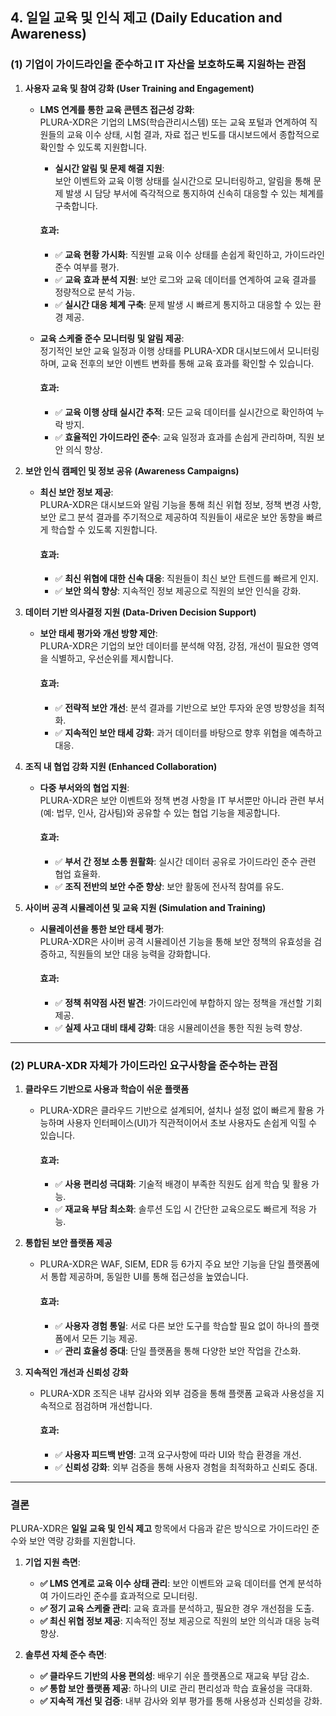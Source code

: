 ## **4. 일일 교육 및 인식 제고** (Daily Education and Awareness)

### (1) 기업이 가이드라인을 준수하고 IT 자산을 보호하도록 지원하는 관점

1. **사용자 교육 및 참여 강화 (User Training and Engagement)**  
   - **LMS 연계를 통한 교육 콘텐츠 접근성 강화**:  
     PLURA-XDR은 기업의 LMS(학습관리시스템) 또는 교육 포털과 연계하여 직원들의 교육 이수 상태, 시험 결과, 자료 접근 빈도를 대시보드에서 종합적으로 확인할 수 있도록 지원합니다.  
     - **실시간 알림 및 문제 해결 지원**:  
       보안 이벤트와 교육 이행 상태를 실시간으로 모니터링하고, 알림을 통해 문제 발생 시 담당 부서에 즉각적으로 통지하여 신속히 대응할 수 있는 체계를 구축합니다.  

     #### 효과:
     - ✅ **교육 현황 가시화**: 직원별 교육 이수 상태를 손쉽게 확인하고, 가이드라인 준수 여부를 평가.  
     - ✅ **교육 효과 분석 지원**: 보안 로그와 교육 데이터를 연계하여 교육 결과를 정량적으로 분석 가능.  
     - ✅ **실시간 대응 체계 구축**: 문제 발생 시 빠르게 통지하고 대응할 수 있는 환경 제공.  

   - **교육 스케줄 준수 모니터링 및 알림 제공**:  
     정기적인 보안 교육 일정과 이행 상태를 PLURA-XDR 대시보드에서 모니터링하며, 교육 전후의 보안 이벤트 변화를 통해 교육 효과를 확인할 수 있습니다.  

     #### 효과:
     - ✅ **교육 이행 상태 실시간 추적**: 모든 교육 데이터를 실시간으로 확인하여 누락 방지.  
     - ✅ **효율적인 가이드라인 준수**: 교육 일정과 효과를 손쉽게 관리하며, 직원 보안 의식 향상.  

2. **보안 인식 캠페인 및 정보 공유 (Awareness Campaigns)**  
   - **최신 보안 정보 제공**:  
     PLURA-XDR은 대시보드와 알림 기능을 통해 최신 위협 정보, 정책 변경 사항, 보안 로그 분석 결과를 주기적으로 제공하여 직원들이 새로운 보안 동향을 빠르게 학습할 수 있도록 지원합니다.  

     #### 효과:
     - ✅ **최신 위협에 대한 신속 대응**: 직원들이 최신 보안 트렌드를 빠르게 인지.  
     - ✅ **보안 의식 향상**: 지속적인 정보 제공으로 직원의 보안 인식을 강화.  

3. **데이터 기반 의사결정 지원 (Data-Driven Decision Support)**  
   - **보안 태세 평가와 개선 방향 제안**:  
     PLURA-XDR은 기업의 보안 데이터를 분석해 약점, 강점, 개선이 필요한 영역을 식별하고, 우선순위를 제시합니다.  

     #### 효과:
     - ✅ **전략적 보안 개선**: 분석 결과를 기반으로 보안 투자와 운영 방향성을 최적화.  
     - ✅ **지속적인 보안 태세 강화**: 과거 데이터를 바탕으로 향후 위협을 예측하고 대응.  

4. **조직 내 협업 강화 지원 (Enhanced Collaboration)**  
   - **다중 부서와의 협업 지원**:  
     PLURA-XDR은 보안 이벤트와 정책 변경 사항을 IT 부서뿐만 아니라 관련 부서(예: 법무, 인사, 감사팀)와 공유할 수 있는 협업 기능을 제공합니다.  

     #### 효과:
     - ✅ **부서 간 정보 소통 원활화**: 실시간 데이터 공유로 가이드라인 준수 관련 협업 효율화.  
     - ✅ **조직 전반의 보안 수준 향상**: 보안 활동에 전사적 참여를 유도.  

5. **사이버 공격 시뮬레이션 및 교육 지원 (Simulation and Training)**  
   - **시뮬레이션을 통한 보안 태세 평가**:  
     PLURA-XDR은 사이버 공격 시뮬레이션 기능을 통해 보안 정책의 유효성을 검증하고, 직원들의 보안 대응 능력을 강화합니다.  

     #### 효과:
     - ✅ **정책 취약점 사전 발견**: 가이드라인에 부합하지 않는 정책을 개선할 기회 제공.  
     - ✅ **실제 사고 대비 태세 강화**: 대응 시뮬레이션을 통한 직원 능력 향상.  

---

### (2) PLURA-XDR 자체가 가이드라인 요구사항을 준수하는 관점

1. **클라우드 기반으로 사용과 학습이 쉬운 플랫폼**  
   - PLURA-XDR은 클라우드 기반으로 설계되어, 설치나 설정 없이 빠르게 활용 가능하며 사용자 인터페이스(UI)가 직관적이어서 초보 사용자도 손쉽게 익힐 수 있습니다.  

     #### 효과:
     - ✅ **사용 편리성 극대화**: 기술적 배경이 부족한 직원도 쉽게 학습 및 활용 가능.  
     - ✅ **재교육 부담 최소화**: 솔루션 도입 시 간단한 교육으로도 빠르게 적응 가능.  

2. **통합된 보안 플랫폼 제공**  
   - PLURA-XDR은 WAF, SIEM, EDR 등 6가지 주요 보안 기능을 단일 플랫폼에서 통합 제공하며, 동일한 UI를 통해 접근성을 높였습니다.  

     #### 효과:
     - ✅ **사용자 경험 통일**: 서로 다른 보안 도구를 학습할 필요 없이 하나의 플랫폼에서 모든 기능 제공.  
     - ✅ **관리 효율성 증대**: 단일 플랫폼을 통해 다양한 보안 작업을 간소화.  

3. **지속적인 개선과 신뢰성 강화**  
   - PLURA-XDR 조직은 내부 감사와 외부 검증을 통해 플랫폼 교육과 사용성을 지속적으로 점검하며 개선합니다.  

     #### 효과:
     - ✅ **사용자 피드백 반영**: 고객 요구사항에 따라 UI와 학습 환경을 개선.  
     - ✅ **신뢰성 강화**: 외부 검증을 통해 사용자 경험을 최적화하고 신뢰도 증대.  

---

### 결론

PLURA-XDR은 **일일 교육 및 인식 제고** 항목에서 다음과 같은 방식으로 가이드라인 준수와 보안 역량 강화를 지원합니다.

1. **기업 지원 측면**:  
   - **✅ LMS 연계로 교육 이수 상태 관리**: 보안 이벤트와 교육 데이터를 연계 분석하여 가이드라인 준수를 효과적으로 모니터링.  
   - **✅ 정기 교육 스케줄 관리**: 교육 효과를 분석하고, 필요한 경우 개선점을 도출.  
   - **✅ 최신 위협 정보 제공**: 지속적인 정보 제공으로 직원의 보안 의식과 대응 능력 향상.  

2. **솔루션 자체 준수 측면**:  
   - **✅ 클라우드 기반의 사용 편의성**: 배우기 쉬운 플랫폼으로 재교육 부담 감소.  
   - **✅ 통합 보안 플랫폼 제공**: 하나의 UI로 관리 편리성과 학습 효율성을 극대화.  
   - **✅ 지속적 개선 및 검증**: 내부 감사와 외부 평가를 통해 사용성과 신뢰성을 강화.  
